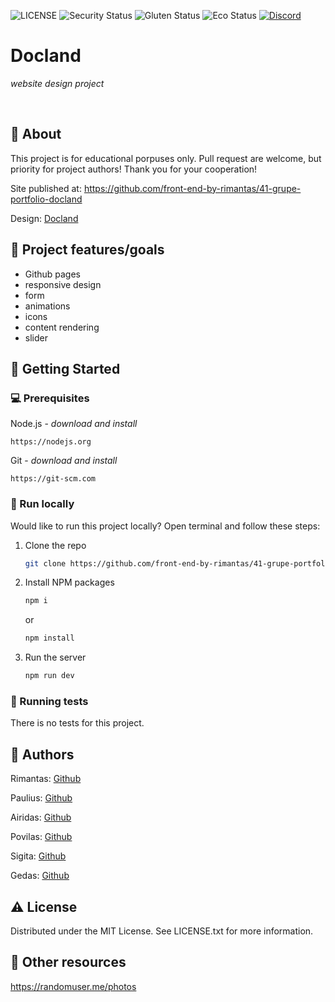 ![LICENSE](https://img.shields.io/badge/license-MIT-blue.svg?style=flat-square)
![Security Status](https://img.shields.io/security-headers?label=Security&url=https%3A%2F%2Fgithub.com&style=flat-square)
![Gluten Status](https://img.shields.io/badge/Gluten-Free-green.svg)
![Eco Status](https://img.shields.io/badge/ECO-Friendly-green.svg)
[![Discord](https://discord.com/api/guilds/571393319201144843/widget.png)](https://discord.gg/dRwW4rw)

# Docland

_website design project_

<br>

## 🌟 About

This project is for educational porpuses only. Pull request are welcome, but priority for project authors! Thank you for your cooperation!

Site published at: https://github.com/front-end-by-rimantas/41-grupe-portfolio-docland

Design: [Docland](https://themelooks.org/demo/docland/html/index.html)

## 🎯 Project features/goals

-   Github pages
-   responsive design
-   form
-   animations
-   icons
-   content rendering
-   slider

## 🧰 Getting Started

### 💻 Prerequisites

Node.js - _download and install_

```
https://nodejs.org
```

Git - _download and install_

```
https://git-scm.com
```

### 🏃 Run locally

Would like to run this project locally? Open terminal and follow these steps:

1. Clone the repo
    ```sh
    git clone https://github.com/front-end-by-rimantas/41-grupe-portfolio-docland.git
    ```
2. Install NPM packages
    ```sh
    npm i
    ```
    or
    ```sh
    npm install
    ```
3. Run the server
    ```sh
    npm run dev
    ```

### 🧪 Running tests

There is no tests for this project.

## 🎅 Authors

Rimantas: [Github](https://github.com/belauzas)

Paulius: [Github](https://github.com/PauliusJaras)

Airidas: [Github](https://github.com/airidasju)

Povilas: [Github](https://github.com/PoPe-git)

Sigita: [Github](https://github.com/SigitaZaromskiene)

Gedas: [Github](https://github.com/wilksa)

## ⚠️ License

Distributed under the MIT License. See LICENSE.txt for more information.

## 🔗 Other resources

https://randomuser.me/photos

